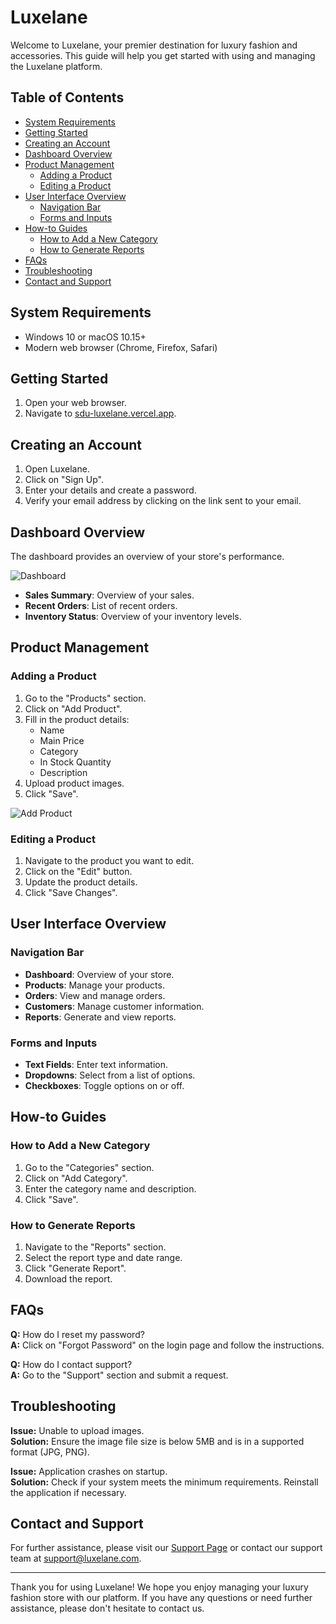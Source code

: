 # Luxelane

Welcome to Luxelane, your premier destination for luxury fashion and accessories. This guide will help you get started with using and managing the Luxelane platform.

## Table of Contents

- [System Requirements](#system-requirements)
- [Getting Started](#getting-started)
- [Creating an Account](#creating-an-account)
- [Dashboard Overview](#dashboard-overview)
- [Product Management](#product-management)
  - [Adding a Product](#adding-a-product)
  - [Editing a Product](#editing-a-product)
- [User Interface Overview](#user-interface-overview)
  - [Navigation Bar](#navigation-bar)
  - [Forms and Inputs](#forms-and-inputs)
- [How-to Guides](#how-to-guides)
  - [How to Add a New Category](#how-to-add-a-new-category)
  - [How to Generate Reports](#how-to-generate-reports)
- [FAQs](#faqs)
- [Troubleshooting](#troubleshooting)
- [Contact and Support](#contact-and-support)

## System Requirements

- Windows 10 or macOS 10.15+
- Modern web browser (Chrome, Firefox, Safari)

## Getting Started

1. Open your web browser.
2. Navigate to [sdu-luxelane.vercel.app](https://sdu-luxelane.vercel.app/).

## Creating an Account

1. Open Luxelane.
2. Click on "Sign Up".
3. Enter your details and create a password.
4. Verify your email address by clicking on the link sent to your email.

## Dashboard Overview

The dashboard provides an overview of your store's performance.

![Dashboard](path/to/dashboard.png)

- **Sales Summary**: Overview of your sales.
- **Recent Orders**: List of recent orders.
- **Inventory Status**: Overview of your inventory levels.

## Product Management

### Adding a Product

1. Go to the "Products" section.
2. Click on "Add Product".
3. Fill in the product details:
   - Name
   - Main Price
   - Category
   - In Stock Quantity
   - Description
4. Upload product images.
5. Click "Save".

![Add Product](path/to/add-product.png)

### Editing a Product

1. Navigate to the product you want to edit.
2. Click on the "Edit" button.
3. Update the product details.
4. Click "Save Changes".

## User Interface Overview

### Navigation Bar

- **Dashboard**: Overview of your store.
- **Products**: Manage your products.
- **Orders**: View and manage orders.
- **Customers**: Manage customer information.
- **Reports**: Generate and view reports.

### Forms and Inputs

- **Text Fields**: Enter text information.
- **Dropdowns**: Select from a list of options.
- **Checkboxes**: Toggle options on or off.

## How-to Guides

### How to Add a New Category

1. Go to the "Categories" section.
2. Click on "Add Category".
3. Enter the category name and description.
4. Click "Save".

### How to Generate Reports

1. Navigate to the "Reports" section.
2. Select the report type and date range.
3. Click "Generate Report".
4. Download the report.

## FAQs

**Q:** How do I reset my password?  
**A:** Click on "Forgot Password" on the login page and follow the instructions.

**Q:** How do I contact support?  
**A:** Go to the "Support" section and submit a request.

## Troubleshooting

**Issue:** Unable to upload images.  
**Solution:** Ensure the image file size is below 5MB and is in a supported format (JPG, PNG).

**Issue:** Application crashes on startup.  
**Solution:** Check if your system meets the minimum requirements. Reinstall the application if necessary.

## Contact and Support

For further assistance, please visit our [Support Page](#) or contact our support team at [support@luxelane.com](mailto:support@luxelane.com).

---

Thank you for using Luxelane! We hope you enjoy managing your luxury fashion store with our platform. If you have any questions or need further assistance, please don't hesitate to contact us.
